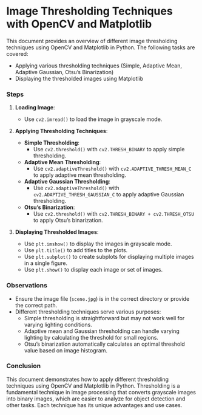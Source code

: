 # Image Thresholding Techniques with OpenCV and Matplotlib

This document provides an overview of different image thresholding techniques using OpenCV and Matplotlib in Python. The following tasks are covered:
- Applying various thresholding techniques (Simple, Adaptive Mean, Adaptive Gaussian, Otsu’s Binarization)
- Displaying the thresholded images using Matplotlib

### Steps

1. **Loading Image**:
   - Use `cv2.imread()` to load the image in grayscale mode.

2. **Applying Thresholding Techniques**:
   - **Simple Thresholding**:
     - Use `cv2.threshold()` with `cv2.THRESH_BINARY` to apply simple thresholding.
   - **Adaptive Mean Thresholding**:
     - Use `cv2.adaptiveThreshold()` with `cv2.ADAPTIVE_THRESH_MEAN_C` to apply adaptive mean thresholding.
   - **Adaptive Gaussian Thresholding**:
     - Use `cv2.adaptiveThreshold()` with `cv2.ADAPTIVE_THRESH_GAUSSIAN_C` to apply adaptive Gaussian thresholding.
   - **Otsu’s Binarization**:
     - Use `cv2.threshold()` with `cv2.THRESH_BINARY + cv2.THRESH_OTSU` to apply Otsu’s binarization.

3. **Displaying Thresholded Images**:
   - Use `plt.imshow()` to display the images in grayscale mode.
   - Use `plt.title()` to add titles to the plots.
   - Use `plt.subplot()` to create subplots for displaying multiple images in a single figure.
   - Use `plt.show()` to display each image or set of images.

### Observations

- Ensure the image file (`scene.jpg`) is in the correct directory or provide the correct path.
- Different thresholding techniques serve various purposes:
  - Simple thresholding is straightforward but may not work well for varying lighting conditions.
  - Adaptive mean and Gaussian thresholding can handle varying lighting by calculating the threshold for small regions.
  - Otsu’s binarization automatically calculates an optimal threshold value based on image histogram.

### Conclusion

This document demonstrates how to apply different thresholding techniques using OpenCV and Matplotlib in Python. Thresholding is a fundamental technique in image processing that converts grayscale images into binary images, which are easier to analyze for object detection and other tasks. Each technique has its unique advantages and use cases.